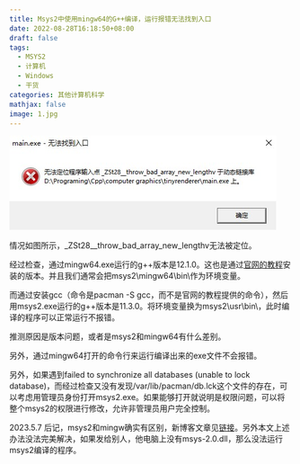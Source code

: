 ```yaml
---
title: Msys2中使用mingw64的G++编译，运行报错无法找到入口
date: 2022-08-28T16:18:50+08:00
draft: false
tags:
  - MSYS2
  - 计算机
  - Windows
  - 干货
categories: 其他计算机科学
mathjax: false
image: 1.jpg
---
```


![1.jpg](1.jpg)

情况如图所示，_ZSt28__throw_bad_array_new_lengthv无法被定位。

经过检查，通过mingw64.exe运行的g++版本是12.1.0。这也是通过[官网的教程](https://www.msys2.org/)安装的版本。并且我们通常会把msys2\mingw64\bin\作为环境变量。

而通过安装gcc（命令是pacman -S gcc，而不是官网的教程提供的命令），然后用msys2.exe运行的g++版本是11.3.0。将环境变量换为msys2\usr\bin\，此时编译的程序可以正常运行不报错。

推测原因是版本问题，或者是msys2和mingw64有什么差别。

另外，通过mingw64打开的命令行来运行编译出来的exe文件不会报错。

另外，如果遇到failed to synchronize all databases (unable to lock database)，而经过检查又没有发现/var/lib/pacman/db.lck这个文件的存在，可以考虑用管理员身份打开msys2.exe。如果能够打开就说明是权限问题，可以将整个msys2的权限进行修改，允许非管理员用户完全控制。

2023.5.7 后记，msys2和mingw确实有区别，新博客文章见[链接](https://kegalas.top/p/msys2mingw64cygwin%E7%9A%84%E4%BD%BF%E7%94%A8%E5%8C%BA%E5%88%AB%E6%B5%85%E8%B0%88/)。另外本文上述办法没法完美解决，如果发给别人，他电脑上没有msys-2.0.dll，那么没法运行msys2编译的程序。
